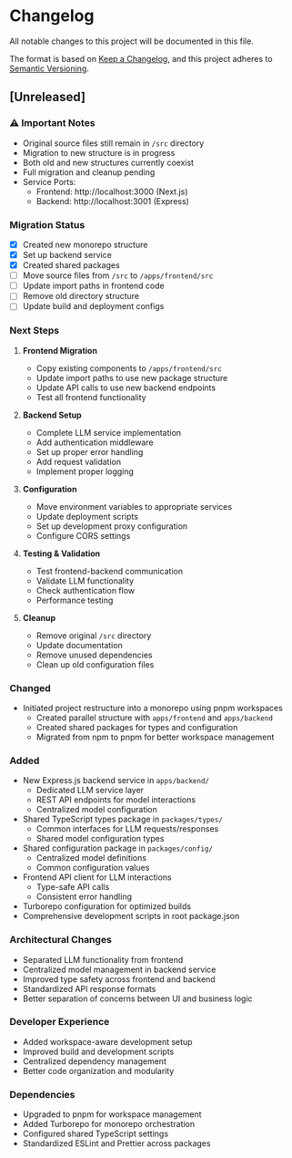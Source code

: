 # Changelog

All notable changes to this project will be documented in this file.

The format is based on [Keep a Changelog](https://keepachangelog.com/en/1.0.0/),
and this project adheres to [Semantic Versioning](https://semver.org/spec/v2.0.0.html).

## [Unreleased]

### ⚠️ Important Notes
- Original source files still remain in `/src` directory
- Migration to new structure is in progress
- Both old and new structures currently coexist
- Full migration and cleanup pending
- Service Ports:
  - Frontend: http://localhost:3000 (Next.js)
  - Backend: http://localhost:3001 (Express)

### Migration Status
- [x] Created new monorepo structure
- [x] Set up backend service
- [x] Created shared packages
- [ ] Move source files from `/src` to `/apps/frontend/src`
- [ ] Update import paths in frontend code
- [ ] Remove old directory structure
- [ ] Update build and deployment configs

### Next Steps
1. **Frontend Migration**
   - Copy existing components to `/apps/frontend/src`
   - Update import paths to use new package structure
   - Update API calls to use new backend endpoints
   - Test all frontend functionality

2. **Backend Setup**
   - Complete LLM service implementation
   - Add authentication middleware
   - Set up proper error handling
   - Add request validation
   - Implement proper logging

3. **Configuration**
   - Move environment variables to appropriate services
   - Update deployment scripts
   - Set up development proxy configuration
   - Configure CORS settings

4. **Testing & Validation**
   - Test frontend-backend communication
   - Validate LLM functionality
   - Check authentication flow
   - Performance testing

5. **Cleanup**
   - Remove original `/src` directory
   - Update documentation
   - Remove unused dependencies
   - Clean up old configuration files

### Changed
- Initiated project restructure into a monorepo using pnpm workspaces
  - Created parallel structure with `apps/frontend` and `apps/backend`
  - Created shared packages for types and configuration
  - Migrated from npm to pnpm for better workspace management

### Added
- New Express.js backend service in `apps/backend/`
  - Dedicated LLM service layer
  - REST API endpoints for model interactions
  - Centralized model configuration
- Shared TypeScript types package in `packages/types/`
  - Common interfaces for LLM requests/responses
  - Shared model configuration types
- Shared configuration package in `packages/config/`
  - Centralized model definitions
  - Common configuration values
- Frontend API client for LLM interactions
  - Type-safe API calls
  - Consistent error handling
- Turborepo configuration for optimized builds
- Comprehensive development scripts in root package.json

### Architectural Changes
- Separated LLM functionality from frontend
- Centralized model management in backend service
- Improved type safety across frontend and backend
- Standardized API response formats
- Better separation of concerns between UI and business logic

### Developer Experience
- Added workspace-aware development setup
- Improved build and development scripts
- Centralized dependency management
- Better code organization and modularity

### Dependencies
- Upgraded to pnpm for workspace management
- Added Turborepo for monorepo orchestration
- Configured shared TypeScript settings
- Standardized ESLint and Prettier across packages
